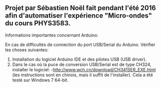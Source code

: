 ## Projet par Sébastien Noël fait pendant l'été 2016 afin d'automatiser l'expérience "Micro-ondes" du cours PHYS3583.

Informations importantes concernant Arduino:

En cas de difficultés de connection du port USB/Serial du Arduino. Vérifier les choses suivantes: 
1) Installation du logiciel Arduino IDE et des pilotes USB (USB driver). 
2) Dans le cas où la puce de conversion USB/Serial est de type CH324, installer le logiciel: 
-http://www.wch.cn/download/CH341SER_EXE.html (les instructions sont en chinois, mais il suffit de l'installer). Cela a été testé sur Windows 7 64-bit. 

